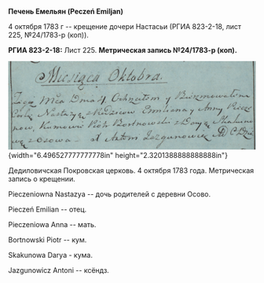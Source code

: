 **Печень Емельян (Peczeń Emiljan)**

4 октября 1783 г -- крещение дочери Настасьи (РГИА 823-2-18, лист 225,
№24/1783-р (коп)).

**РГИА 823-2-18:** Лист 225. **Метрическая запись №24/1783-р (коп).**

![](./media/12dd4bf890b6d8c812f58315603b6c0d329e8590.png){width="6.496527777777778in"
height="2.3201388888888888in"}

Дедиловичская Покровская церковь. 4 октября 1783 года. Метрическая
запись о крещении.

Pieczeniowna Nastazya -- дочь родителей с деревни Осово.

Pieczeń Emilian -- отец.

Pieczeniowa Anna -- мать.

Bortnowski Piotr -- кум.

Skakunowa Darya - кума.

Jazgunowicz Antoni -- ксёндз.
